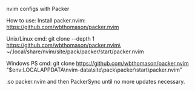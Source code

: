 nvim configs with Packer

How to use:
Install packer.nvim: https://github.com/wbthomason/packer.nvim

Unix/Linux cmd:
git clone --depth 1 https://github.com/wbthomason/packer.nvim\
 ~/.local/share/nvim/site/pack/packer/start/packer.nvim

Windows PS cmd:
git clone https://github.com/wbthomason/packer.nvim "$env:LOCALAPPDATA\nvim-data\site\pack\packer\start\packer.nvim"

:so packer.nvim and then PackerSync until no more updates necessary.
